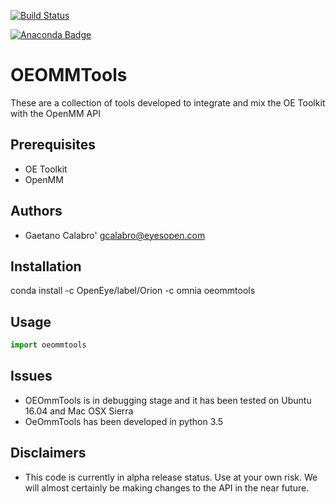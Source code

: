 [![Build Status](https://travis-ci.org/oess/oeommtools.svg?branch=master)](https://travis-ci.org/oess/oeommtools)

[![Anaconda Badge](https://anaconda.org/nividic/oeommtools/badges/version.svg)](https://anaconda.org/openeye/oeommtools/badges/version.svg)

# OEOMMTools
These are a collection of tools developed to integrate and mix
the OE Toolkit with the OpenMM API


## Prerequisites
* OE Toolkit
* OpenMM

Authors
-------
* Gaetano Calabro' <gcalabro@eyesopen.com>

## Installation

conda install -c OpenEye/label/Orion -c omnia oeommtools

Usage
-----
```python
import oeommtools


```

## Issues
* OEOmmTools is in debugging stage and it has been tested on Ubuntu 16.04 and Mac OSX Sierra
* OeOmmTools has been developed in python 3.5

## Disclaimers
* This code is currently in alpha release status. Use at your own risk. We will almost certainly be making changes to the API in the near future.
